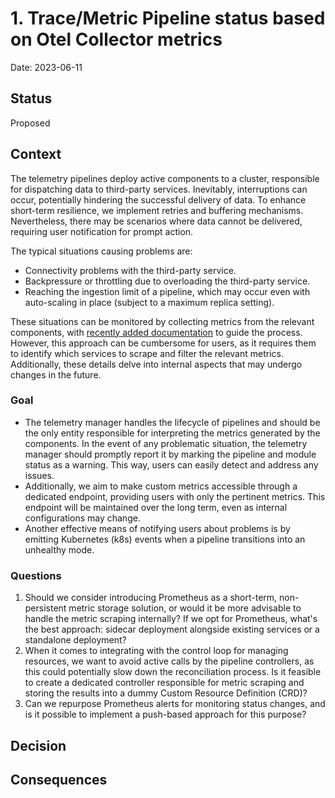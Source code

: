 # 1. Trace/Metric Pipeline status based on Otel Collector metrics

Date: 2023-06-11

## Status

Proposed

## Context

The telemetry pipelines deploy active components to a cluster, responsible for dispatching data to third-party services. 
Inevitably, interruptions can occur, potentially hindering the successful delivery of data. 
To enhance short-term resilience, we implement retries and buffering mechanisms. 
Nevertheless, there may be scenarios where data cannot be delivered, requiring user notification for prompt action.

The typical situations causing problems are:

* Connectivity problems with the third-party service.
* Backpressure or throttling due to overloading the third-party service.
* Reaching the ingestion limit of a pipeline, which may occur even with auto-scaling in place (subject to a maximum replica setting).

These situations can be monitored by collecting metrics from the relevant components, with [recently added documentation](https://github.com/kyma-project/telemetry-manager/pull/423) to guide the process. 
However, this approach can be cumbersome for users, as it requires them to identify which services to scrape and filter the relevant metrics. 
Additionally, these details delve into internal aspects that may undergo changes in the future.

### Goal
* The telemetry manager handles the lifecycle of pipelines and should be the only entity responsible for interpreting the metrics generated by the components.
In the event of any problematic situation, the telemetry manager should promptly report it by marking the pipeline and module status as a warning. This way, users can easily detect and address any issues.
* Additionally, we aim to make custom metrics accessible through a dedicated endpoint, providing users with only the pertinent metrics. This endpoint will be maintained over the long term, even as internal configurations may change.
* Another effective means of notifying users about problems is by emitting Kubernetes (k8s) events when a pipeline transitions into an unhealthy mode.

### Questions
1. Should we consider introducing Prometheus as a short-term, non-persistent metric storage solution, or would it be more advisable to handle the metric scraping internally? 
If we opt for Prometheus, what's the best approach: sidecar deployment alongside existing services or a standalone deployment?
2. When it comes to integrating with the control loop for managing resources, we want to avoid active calls by the pipeline controllers, as this could potentially slow down the reconciliation process. 
Is it feasible to create a dedicated controller responsible for metric scraping and storing the results into a dummy Custom Resource Definition (CRD)?
3. Can we repurpose Prometheus alerts for monitoring status changes, and is it possible to implement a push-based approach for this purpose?

## Decision



## Consequences


